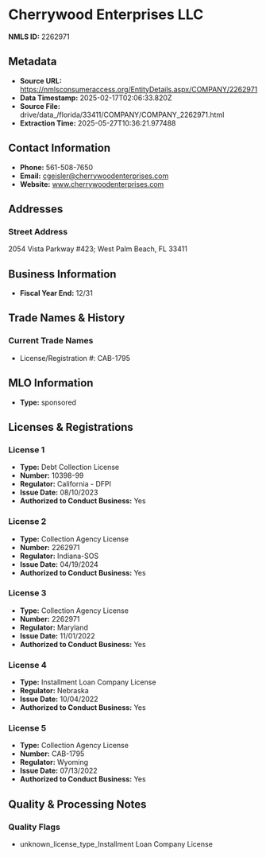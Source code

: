 # Cherrywood Enterprises LLC

**NMLS ID:** 2262971

## Metadata
- **Source URL:** https://nmlsconsumeraccess.org/EntityDetails.aspx/COMPANY/2262971
- **Data Timestamp:** 2025-02-17T02:06:33.820Z
- **Source File:** drive/data_/florida/33411/COMPANY/COMPANY_2262971.html
- **Extraction Time:** 2025-05-27T10:36:21.977488

## Contact Information
- **Phone:** 561-508-7650
- **Email:** cgeisler@cherrywoodenterprises.com
- **Website:** www.cherrywoodenterprises.com

## Addresses
### Street Address
2054 Vista Parkway #423; West Palm Beach, FL 33411

## Business Information
- **Fiscal Year End:** 12/31

## Trade Names & History
### Current Trade Names
- License/Registration #: CAB-1795

## MLO Information
- **Type:** sponsored

## Licenses & Registrations

### License 1
- **Type:** Debt Collection License
- **Number:** 10398-99
- **Regulator:** California - DFPI
- **Issue Date:** 08/10/2023
- **Authorized to Conduct Business:** Yes

### License 2
- **Type:** Collection Agency License
- **Number:** 2262971
- **Regulator:** Indiana-SOS
- **Issue Date:** 04/19/2024
- **Authorized to Conduct Business:** Yes

### License 3
- **Type:** Collection Agency License
- **Number:** 2262971
- **Regulator:** Maryland
- **Issue Date:** 11/01/2022
- **Authorized to Conduct Business:** Yes

### License 4
- **Type:** Installment Loan Company License
- **Regulator:** Nebraska
- **Issue Date:** 10/04/2022
- **Authorized to Conduct Business:** Yes

### License 5
- **Type:** Collection Agency License
- **Number:** CAB-1795
- **Regulator:** Wyoming
- **Issue Date:** 07/13/2022
- **Authorized to Conduct Business:** Yes

## Quality & Processing Notes
### Quality Flags
- unknown_license_type_Installment Loan Company License

